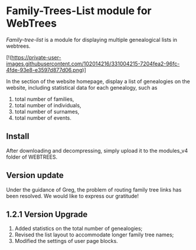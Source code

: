 Family-Trees-List module for WebTrees
=====================================
*Family-tree-list* is a module for displaying multiple genealogical lists in webtrees.

[!(https://private-user-images.githubusercontent.com/102014216/331004215-7204fea2-96fc-4fde-93e8-e3597d877d06.png)]

In the section of the website homepage, display a list of genealogies on the website, including statistical data for each genealogy, such as 
1. total number of families,
2. total number of individuals,
3. total number of surnames,
4. total number of events.

Install
----------
After downloading and decompressing, simply upload it to the modules_v4 folder of WEBTREES.

Version update
---------------
Under the guidance of Greg, the problem of routing family tree links has been resolved. We would like to express our gratitude!

1.2.1 Version Upgrade
---------------------
1. Added statistics on the total number of genealogies;
2. Revised the list layout to accommodate longer family tree names;
3. Modified the settings of user page blocks.
